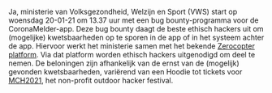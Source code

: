 Ja, ministerie van Volksgezondheid, Welzijn en Sport (VWS) start op woensdag 20-01-21 om 13.37 uur met een bug bounty-programma voor de CoronaMelder-app. Deze bug bounty daagt de beste ethisch hackers uit om (mogelijke) kwetsbaarheden op te sporen in de app of in het systeem achter de app. Hiervoor werkt het ministerie samen met het bekende <a href="https://www.zerocopter.com/blog-en/bug-bounty-voor-de-coronamelder-app" target="_blank" rel="noopener noreferrer">Zerocopter platform</a>. Via dat platform worden ethisch hackers uitgenodigd om deel te nemen. De beloningen zijn afhankelijk van de ernst van de (mogelijk) gevonden kwetsbaarheden, variërend van een Hoodie tot tickets voor <a href="https://mch2021.org/" target="_blank" rel="noopener noreferrer">MCH2021</a>, het non-profit outdoor hacker festival.
